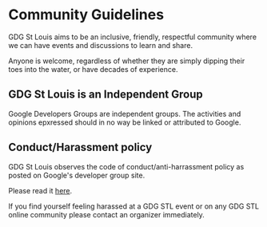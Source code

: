 # Community Guidelines

GDG St Louis aims to be an inclusive, friendly, respectful community where we can have events and discussions
to learn and share.

Anyone is welcome, regardless of whether they are simply dipping their toes into the water, or have decades of experience.  

## GDG St Louis is an Independent Group

Google Developers Groups are independent groups.  The activities and opinions epxressed should in no way be 
linked or attributed to Google.

## Conduct/Harassment policy

GDG St Louis observes the code of conduct/anti-harrassment policy as posted on Google's developer group site.

Please read it [here](https://github.com/GDGStLouis/community-guidelines/blob/master/CONDUCT.md). 

If you find yourself feeling harassed at a GDG STL event or on any GDG STL online community please contact an organizer immediately.